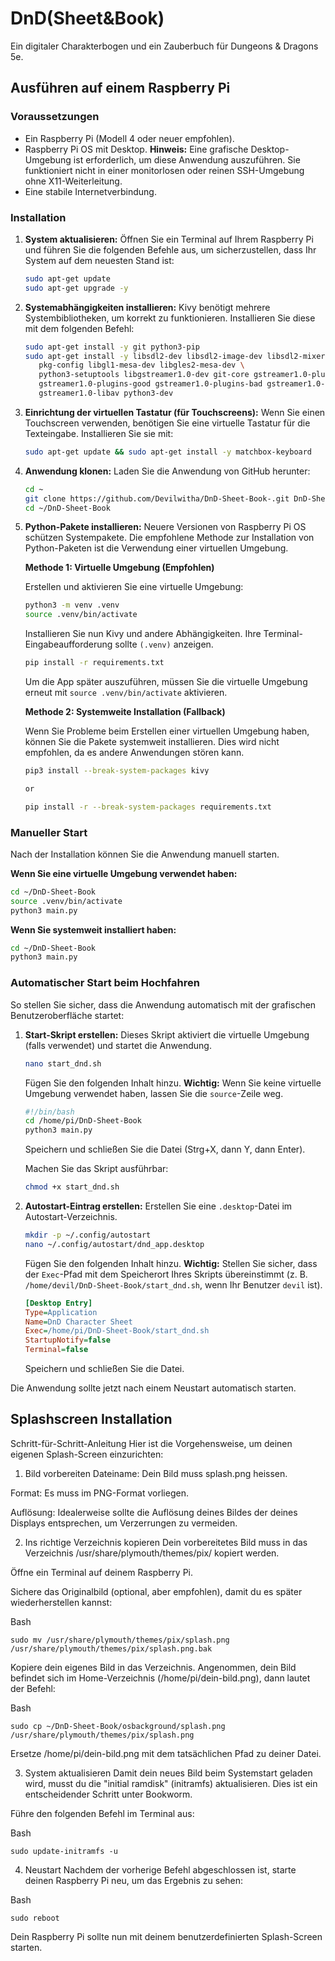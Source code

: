 # DnD(Sheet&Book)

Ein digitaler Charakterbogen und ein Zauberbuch für Dungeons & Dragons 5e.

## Ausführen auf einem Raspberry Pi

### Voraussetzungen

- Ein Raspberry Pi (Modell 4 oder neuer empfohlen).
- Raspberry Pi OS mit Desktop. **Hinweis:** Eine grafische Desktop-Umgebung ist erforderlich, um diese Anwendung auszuführen. Sie funktioniert nicht in einer monitorlosen oder reinen SSH-Umgebung ohne X11-Weiterleitung.
- Eine stabile Internetverbindung.

### Installation

1.  **System aktualisieren:**
    Öffnen Sie ein Terminal auf Ihrem Raspberry Pi und führen Sie die folgenden Befehle aus, um sicherzustellen, dass Ihr System auf dem neuesten Stand ist:
    ```bash
    sudo apt-get update
    sudo apt-get upgrade -y
    ```

2.  **Systemabhängigkeiten installieren:**
    Kivy benötigt mehrere Systembibliotheken, um korrekt zu funktionieren. Installieren Sie diese mit dem folgenden Befehl:
    ```bash
    sudo apt-get install -y git python3-pip
    sudo apt-get install -y libsdl2-dev libsdl2-image-dev libsdl2-mixer-dev libsdl2-ttf-dev \
       pkg-config libgl1-mesa-dev libgles2-mesa-dev \
       python3-setuptools libgstreamer1.0-dev git-core gstreamer1.0-plugins-base \
       gstreamer1.0-plugins-good gstreamer1.0-plugins-bad gstreamer1.0-plugins-ugly \
       gstreamer1.0-libav python3-dev
    ```

3.  **Einrichtung der virtuellen Tastatur (für Touchscreens):**
    Wenn Sie einen Touchscreen verwenden, benötigen Sie eine virtuelle Tastatur für die Texteingabe. Installieren Sie sie mit:
    ```bash
    sudo apt-get update && sudo apt-get install -y matchbox-keyboard
    ```

4.  **Anwendung klonen:**
    Laden Sie die Anwendung von GitHub herunter:
    ```bash
    cd ~
    git clone https://github.com/Devilwitha/DnD-Sheet-Book-.git DnD-Sheet-Book
    cd ~/DnD-Sheet-Book
    ```

5.  **Python-Pakete installieren:**
    Neuere Versionen von Raspberry Pi OS schützen Systempakete. Die empfohlene Methode zur Installation von Python-Paketen ist die Verwendung einer virtuellen Umgebung.

    **Methode 1: Virtuelle Umgebung (Empfohlen)**
    
    Erstellen und aktivieren Sie eine virtuelle Umgebung:
    ```bash
    python3 -m venv .venv
    source .venv/bin/activate
    ```
    Installieren Sie nun Kivy und andere Abhängigkeiten. Ihre Terminal-Eingabeaufforderung sollte `(.venv)` anzeigen.
    ```bash
    pip install -r requirements.txt
    ```
    Um die App später auszuführen, müssen Sie die virtuelle Umgebung erneut mit `source .venv/bin/activate` aktivieren.

    **Methode 2: Systemweite Installation (Fallback)**

    Wenn Sie Probleme beim Erstellen einer virtuellen Umgebung haben, können Sie die Pakete systemweit installieren. Dies wird nicht empfohlen, da es andere Anwendungen stören kann.
    ```bash
    pip3 install --break-system-packages kivy

    or

    pip install -r --break-system-packages requirements.txt

    ```

### Manueller Start

Nach der Installation können Sie die Anwendung manuell starten.

**Wenn Sie eine virtuelle Umgebung verwendet haben:**
```bash
cd ~/DnD-Sheet-Book
source .venv/bin/activate
python3 main.py
```

**Wenn Sie systemweit installiert haben:**
```bash
cd ~/DnD-Sheet-Book
python3 main.py
```

### Automatischer Start beim Hochfahren

So stellen Sie sicher, dass die Anwendung automatisch mit der grafischen Benutzeroberfläche startet:

1.  **Start-Skript erstellen:**
    Dieses Skript aktiviert die virtuelle Umgebung (falls verwendet) und startet die Anwendung.
    ```bash
    nano start_dnd.sh
    ```
    Fügen Sie den folgenden Inhalt hinzu. **Wichtig:** Wenn Sie keine virtuelle Umgebung verwendet haben, lassen Sie die `source`-Zeile weg.
    ```bash
    #!/bin/bash
    cd /home/pi/DnD-Sheet-Book
    python3 main.py
    ```
    Speichern und schließen Sie die Datei (Strg+X, dann Y, dann Enter).

    Machen Sie das Skript ausführbar:
    ```bash
    chmod +x start_dnd.sh
    ```

2.  **Autostart-Eintrag erstellen:**
    Erstellen Sie eine `.desktop`-Datei im Autostart-Verzeichnis.
    ```bash
    mkdir -p ~/.config/autostart
    nano ~/.config/autostart/dnd_app.desktop
    ```
    Fügen Sie den folgenden Inhalt hinzu. **Wichtig:** Stellen Sie sicher, dass der `Exec`-Pfad mit dem Speicherort Ihres Skripts übereinstimmt (z. B. `/home/devil/DnD-Sheet-Book/start_dnd.sh`, wenn Ihr Benutzer `devil` ist).
    ```ini
    [Desktop Entry]
    Type=Application
    Name=DnD Character Sheet
    Exec=/home/pi/DnD-Sheet-Book/start_dnd.sh
    StartupNotify=false
    Terminal=false
    ```
    Speichern und schließen Sie die Datei.

Die Anwendung sollte jetzt nach einem Neustart automatisch starten.

## Splashscreen Installation
Schritt-für-Schritt-Anleitung
Hier ist die Vorgehensweise, um deinen eigenen Splash-Screen einzurichten:

1. Bild vorbereiten
Dateiname: Dein Bild muss splash.png heissen.

Format: Es muss im PNG-Format vorliegen.

Auflösung: Idealerweise sollte die Auflösung deines Bildes der deines Displays entsprechen, um Verzerrungen zu vermeiden.

2. Ins richtige Verzeichnis kopieren
Dein vorbereitetes Bild muss in das Verzeichnis /usr/share/plymouth/themes/pix/ kopiert werden.

Öffne ein Terminal auf deinem Raspberry Pi.

Sichere das Originalbild (optional, aber empfohlen), damit du es später wiederherstellen kannst:

Bash
```
sudo mv /usr/share/plymouth/themes/pix/splash.png /usr/share/plymouth/themes/pix/splash.png.bak
```
Kopiere dein eigenes Bild in das Verzeichnis. Angenommen, dein Bild befindet sich im Home-Verzeichnis (/home/pi/dein-bild.png), dann lautet der Befehl:

Bash
```
sudo cp ~/DnD-Sheet-Book/osbackground/splash.png /usr/share/plymouth/themes/pix/splash.png
```
Ersetze /home/pi/dein-bild.png mit dem tatsächlichen Pfad zu deiner Datei.

3. System aktualisieren
Damit dein neues Bild beim Systemstart geladen wird, musst du die "initial ramdisk" (initramfs) aktualisieren. Dies ist ein entscheidender Schritt unter Bookworm.

Führe den folgenden Befehl im Terminal aus:

Bash
```
sudo update-initramfs -u
```
4. Neustart
Nachdem der vorherige Befehl abgeschlossen ist, starte deinen Raspberry Pi neu, um das Ergebnis zu sehen:

Bash
```
sudo reboot
```
Dein Raspberry Pi sollte nun mit deinem benutzerdefinierten Splash-Screen starten.
